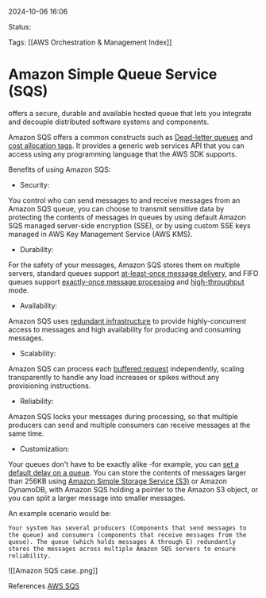 2024-10-06 16:06

Status:

Tags:
[[AWS Orchestration & Management Index]]

# Amazon Simple Queue Service (SQS)

offers a secure, durable and available hosted queue that lets you integrate and decouple distributed software systems and components.

Amazon SQS offers a common constructs such as [Dead-letter queues](https://docs.aws.amazon.com/AWSSimpleQueueService/latest/SQSDeveloperGuide/sqs-dead-letter-queues.html) and [cost allocation tags](https://docs.aws.amazon.com/AWSSimpleQueueService/latest/SQSDeveloperGuide/sqs-queue-tags.html). It provides a generic web services API that you can access using any programming language that the AWS SDK supports.

Benefits of using Amazon SQS:

- Security:

You control who can send messages to and receive messages from an Amazon SQS queue, you can choose to transmit sensitive data by protecting the contents of messages in queues by using default Amazon SQS managed server-side encryption (SSE), or by using custom SSE keys managed in AWS Key Management Service (AWS KMS).

- Durability:

For the safety of your messages, Amazon SQS stores them on multiple servers, standard queues support [at-least-once message delivery](https://docs.aws.amazon.com/AWSSimpleQueueService/latest/SQSDeveloperGuide/standard-queues-at-least-once-delivery.html), and FIFO queues support [exactly-once message processing](https://docs.aws.amazon.com/AWSSimpleQueueService/latest/SQSDeveloperGuide/FIFO-queues-exactly-once-processing.html) and [high-throughput](https://docs.aws.amazon.com/AWSSimpleQueueService/latest/SQSDeveloperGuide/high-throughput-fifo.html) mode.

- Availability:

Amazon SQS uses [redundant infrastructure](https://docs.aws.amazon.com/AWSSimpleQueueService/latest/SQSDeveloperGuide/welcome.html#sqs-basic-architecture) to provide highly-concurrent access to messages and high availability for producing and consuming messages.

- Scalability:

Amazon SQS can process each [buffered request](https://docs.aws.amazon.com/AWSSimpleQueueService/latest/SQSDeveloperGuide/sqs-client-side-buffering-request-batching.html) independently, scaling transparently to handle any load increases or spikes without any provisioning instructions.

- Reliability:

Amazon SQS locks your messages during processing, so that multiple producers can send and multiple consumers can receive messages at the same time.

- Customization:

Your queues don't have to be exactly alike -for example, you can [set a default delay on a queue](https://docs.aws.amazon.com/AWSSimpleQueueService/latest/SQSDeveloperGuide/sqs-delay-queues.html). You can store the contents of messages larger than 256KB using [Amazon Simple Storage Service (S3)](https://docs.aws.amazon.com/AWSSimpleQueueService/latest/SQSDeveloperGuide/sqs-s3-messages.html) or Amazon DynamoDB, with Amazon SQS holding a pointer to the Amazon S3 object, or you can split a larger message into smaller messages.

An example scenario would be:

	Your system has several producers (Components that send messages to the queue) and consumers (components that receive messages from the queue). The queue (which holds messages A through E) redundantly stores the messages across multiple Amazon SQS servers to ensure reliability.


![[Amazon SQS case..png]]

References 
[AWS SQS](https://docs.aws.amazon.com/AWSSimpleQueueService/latest/SQSDeveloperGuide/welcome.html)